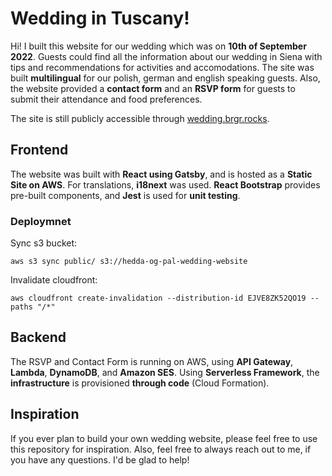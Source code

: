 # Wedding in Tuscany!

Hi! I built this website for our wedding which was on **10th of September 2022**. Guests could find all the information about our wedding in Siena with tips and recommendations for activities and accomodations. The site was built **multilingual** for our polish, german and english speaking guests. Also, the website provided a **contact form** and an **RSVP form** for guests to submit their attendance and food preferences.

The site is still publicly accessible through [wedding.brgr.rocks](https://wedding.brgr.rocks).

## Frontend

The website was built with **React using Gatsby**, and is hosted as a **Static Site on AWS**. For translations, **i18next** was used. **React Bootstrap** provides pre-built components, and **Jest** is used for **unit testing**.


### Deploymnet

Sync s3 bucket:

```aws s3 sync public/ s3://hedda-og-pal-wedding-website```

Invalidate cloudfront: 

```aws cloudfront create-invalidation --distribution-id EJVE8ZK52QO19 --paths "/*"```

## Backend

The RSVP and Contact Form is running on AWS, using **API Gateway**, **Lambda**, **DynamoDB**, and **Amazon SES**. Using **Serverless Framework**, the **infrastructure** is provisioned **through code** (Cloud Formation).

## Inspiration

If you ever plan to build your own wedding website, please feel free to use this repository for inspiration. Also, feel free to always reach out to me, if you have any questions. I'd be glad to help!
